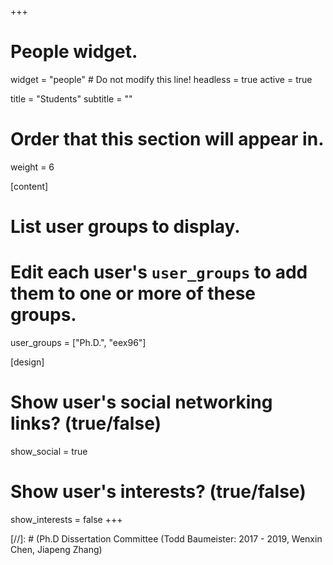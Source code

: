 +++
# People widget.
widget = "people"  # Do not modify this line!
headless = true
active = true

title = "Students"
subtitle = ""

# Order that this section will appear in.
weight = 6

[content]
# List user groups to display.
#   Edit each user's `user_groups` to add them to one or more of these groups.
  user_groups = ["Ph.D.", "eex96"]

[design]
  # Show user's social networking links? (true/false)
  show_social = true

  # Show user's interests? (true/false)
  show_interests = false
+++

[//]: # (Ph.D Dissertation Committee (Todd Baumeister: 2017 - 2019, Wenxin Chen, Jiapeng Zhang)
